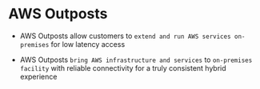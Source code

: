# AWS Outposts

- AWS Outposts allow customers to `extend and run AWS services on-premises` for low latency access

- AWS Outposts `bring AWS infrastructure and services` to `on-premises facility` with reliable connectivity for a truly consistent hybrid experience
